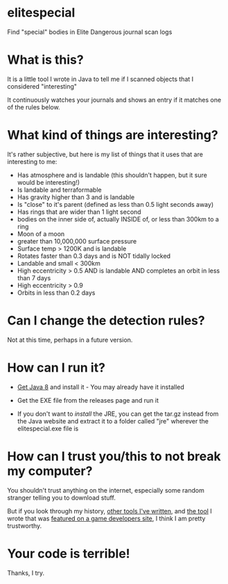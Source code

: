 # elitespecial
Find "special" bodies in Elite Dangerous journal scan logs

# What is this?

It is a little tool I wrote in Java to tell me if I scanned objects that I considered "interesting"

It continuously watches your journals and shows an entry if it matches one of the rules below.

# What kind of things are interesting?

It's rather subjective, but here is my list of things that it uses that are interesting to me:

* Has atmosphere and is landable (this shouldn't happen, but it sure would be interesting!)
* Is landable and terraformable
* Has gravity higher than 3 and is landable
* Is "close" to it's parent (defined as less than 0.5 light seconds away)
* Has rings that are wider than 1 light second
* bodies on the inner side of, actually INSIDE of, or less than 300km to a ring
* Moon of a moon
* greater than 10,000,000 surface pressure
* Surface temp > 1200K and is landable
* Rotates faster than 0.3 days and is NOT tidally locked
* Landable and small < 300km
* High eccentricity > 0.5 AND is landable AND completes an orbit in less than 7 days
* High eccentricity > 0.9
* Orbits in less than 0.2 days

# Can I change the detection rules?

Not at this time, perhaps in a future version.

# How can I run it?

* [Get Java 8](https://www.oracle.com/technetwork/java/javase/downloads/jre8-downloads-2133155.html) and install it - You may already have it installed
* Get the EXE file from the releases page and run it

* If you don't want to *install* the JRE, you can get the tar.gz instead from the Java website and extract it to a folder called "jre" wherever the elitespecial.exe file is


# How can I trust you/this to not break my computer?

You shouldn't trust anything on the internet, especially some random stranger telling you to download stuff.

But if you look through my history, [other tools I've written](https://www.reddit.com/r/Rift/comments/4gzw4g/extracting_game_model_files_and_textures/),  and [the tool](https://github.com/imathrowback/telarafly) I wrote that was [featured on a game developers site](https://www.trionworlds.com/rift/en/2017/06/20/introducing-telarafly-by-ghar-station/), I think I am pretty trustworthy.


# Your code is terrible!

Thanks, I try.
